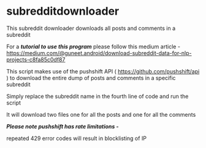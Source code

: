 # subredditdownloader

This subreddit downloader downloads all posts and comments in a subreddit

For a ***tutorial to use this program*** please follow this medium article - https://medium.com/@guneet.android/download-subreddit-data-for-nlp-projects-c8fa85c0df87

This script makes use of the pushshift API ( https://github.com/pushshift/api ) to download the entire dump of posts and comments in a specific subreddit

Simply replace the subreddit name in the fourth line of code and run the script

It will download two files one for all the posts and one for all the comments 


***Please note pushshift has rate limitations -***

repeated 429 error codes will result in blocklisting of IP



